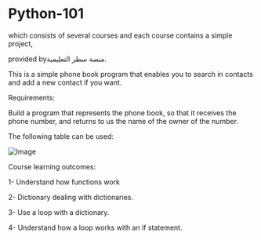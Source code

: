 # Python-101


which consists of several courses and each course contains a simple project,

provided byمنصة سطر التعليمية.


This is a simple phone book program that enables you to search in contacts and add a new contact if you want.


Requirements:

Build a program that represents the phone book, so that it receives the phone number, and returns to us the name of the owner of the number. 

The following table can be used:

![Image](https://user-images.githubusercontent.com/108957428/225029474-4b1e7fbb-0d2c-4064-9511-0e1d4beedb57.png)

 

Course learning outcomes:

1- Understand how functions work

2- Dictionary dealing with dictionaries.

3- Use a loop with a dictionary.

4- Understand how a loop works with an if statement.

